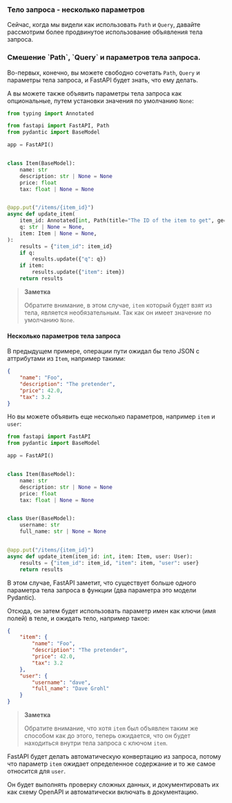 <h3>Тело запроса - несколько параметров</h3>

Сейчас, когда мы видели как использовать `Path` и `Query`, давайте рассмотрим более продвинутое использование объявления
тела запроса.

<h3>Смешение `Path`, `Query` и параметров тела запроса.</h3>

Во-первых, конечно, вы можете свободно сочетать `Path`, `Query` и параметры тела запроса, и FastAPI будет знать,
что ему делать.

А вы можете также объявить параметры тела запроса как опциональные, путем установки значения по умолчанию `None`:

```python
from typing import Annotated

from fastapi import FastAPI, Path
from pydantic import BaseModel

app = FastAPI()


class Item(BaseModel):
    name: str
    description: str | None = None
    price: float
    tax: float | None = None


@app.put("/items/{item_id}")
async def update_item(
    item_id: Annotated[int, Path(title="The ID of the item to get", ge=0, le=1000)],
    q: str | None = None,
    item: Item | None = None,
):
    results = {"item_id": item_id}
    if q:
        results.update({"q": q})
    if item:
        results.update({"item": item})
    return results
```

> **Заметка**
> 
> Обратите внимание, в этом случае, `item` который будет взят из тела, является необязательным. Так как он имеет значение
> по умолчанию `None`.

<h4>Несколько параметров тела запроса</h4>

В предыдущем примере, операции пути ожидал бы тело JSON с аттрибутами из `Item`, например такими:

```JSON
{
    "name": "Foo",
    "description": "The pretender",
    "price": 42.0,
    "tax": 3.2
}
```

Но вы можете объявить еще несколько параметров, например `item` и `user`:

```python
from fastapi import FastAPI
from pydantic import BaseModel

app = FastAPI()


class Item(BaseModel):
    name: str
    description: str | None = None
    price: float
    tax: float | None = None


class User(BaseModel):
    username: str
    full_name: str | None = None


@app.put("/items/{item_id}")
async def update_item(item_id: int, item: Item, user: User):
    results = {"item_id": item_id, "item": item, "user": user}
    return results
```

В этом случае, FastAPI заметит, что существует больше одного параметра тела запроса в функции (два параметра это модели
Pydantic).

Отсюда, он затем будет использовать параметр имен как ключи (имя полей) в теле, и ожидать тело, например такое:

```JSON
{
    "item": {
        "name": "Foo",
        "description": "The pretender",
        "price": 42.0,
        "tax": 3.2
    },
    "user": {
        "username": "dave",
        "full_name": "Dave Grohl"
    }
}
```

> **Заметка**
> 
> Обратите внимание, что хотя `item` был объявлен таким же способом как до этого, теперь ожидается, что он будет находиться
> внутри тела запроса с ключом `item`.

FastAPI будет делать автоматическую конвертацию из запроса, потому что параметр `item` ожидает определенное содержание
и то же самое относится для `user`.

Он будет выполнять проверку сложных данных, и документировать их как схему OpenAPI и автоматически включать в документацию.

